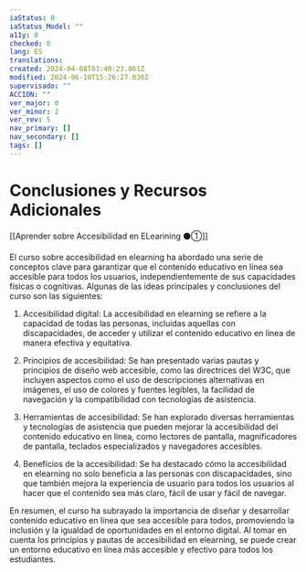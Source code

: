 ```yaml
---
iaStatus: 0
iaStatus_Model: ""
a11y: 0
checked: 0
lang: ES
translations: 
created: 2024-04-08T03:40:23.861Z
modified: 2024-06-10T15:26:27.030Z
supervisado: ""
ACCION: ""
ver_major: 0
ver_minor: 2
ver_rev: 5
nav_primary: []
nav_secondary: []
tags: []
---
```

# Conclusiones y Recursos Adicionales

[[Aprender sobre Accesibilidad en ELearining ⚫①]]

El curso sobre accesibilidad en elearning ha abordado una serie de conceptos clave para garantizar que el contenido educativo en línea sea accesible para todos los usuarios, independientemente de sus capacidades físicas o cognitivas. Algunas de las ideas principales y conclusiones del curso son las siguientes:

  

1. Accesibilidad digital: La accesibilidad en elearning se refiere a la capacidad de todas las personas, incluidas aquellas con discapacidades, de acceder y utilizar el contenido educativo en línea de manera efectiva y equitativa.

  

2. Principios de accesibilidad: Se han presentado varias pautas y principios de diseño web accesible, como las directrices del W3C, que incluyen aspectos como el uso de descripciones alternativas en imágenes, el uso de colores y fuentes legibles, la facilidad de navegación y la compatibilidad con tecnologías de asistencia.

  

3. Herramientas de accesibilidad: Se han explorado diversas herramientas y tecnologías de asistencia que pueden mejorar la accesibilidad del contenido educativo en línea, como lectores de pantalla, magnificadores de pantalla, teclados especializados y navegadores accesibles.

  

4. Beneficios de la accesibilidad: Se ha destacado cómo la accesibilidad en elearning no solo beneficia a las personas con discapacidades, sino que también mejora la experiencia de usuario para todos los usuarios al hacer que el contenido sea más claro, fácil de usar y fácil de navegar.

  

En resumen, el curso ha subrayado la importancia de diseñar y desarrollar contenido educativo en línea que sea accesible para todos, promoviendo la inclusión y la igualdad de oportunidades en el entorno digital. Al tomar en cuenta los principios y pautas de accesibilidad en elearning, se puede crear un entorno educativo en línea más accesible y efectivo para todos los estudiantes.